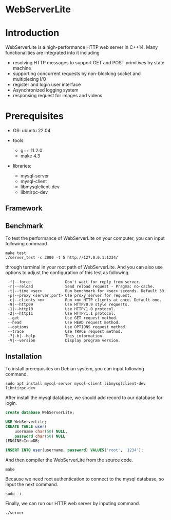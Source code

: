 # WebServerLite

# Introduction
WebServerLite is a high-performance HTTP web server in C++14. Many functionalities are integrated into it including 
* resolving HTTP messages to support GET and POST primitives by state machine
* supporting concurrent requests by non-blocking socket and multiplexing I/O
* register and login user interface
* Asynchronized logging system
* responsing request for images and videos



# Prerequisites
* OS: ubuntu 22.04
* tools: 
  * g++ 11.2.0
  * make 4.3

* libraries: 
  * mysql-server 
  * mysql-client 
  * libmysqlclient-dev 
  * libntirpc-dev



## Framework





## Benchmark

To test the performance of WebServerLite on your computer, you can input following command 

```shell
make test
./server_test -c 2000 -t 5 http://127.0.0.1:1234/
```

through terminal in your root path of WebServerLite. And you can also use options to adjust the configuration of this test as following.

```text
 -f|--force               Don't wait for reply from server.
 -r|--reload              Send reload request - Pragma: no-cache.
 -t|--time <sec>          Run benchmark for <sec> seconds. Default 30.
 -p|--proxy <server:port> Use proxy server for request.
 -c|--clients <n>         Run <n> HTTP clients at once. Default one.
 -9|--http09              Use HTTP/0.9 style requests.
 -1|--http10              Use HTTP/1.0 protocol.
 -2|--http11              Use HTTP/1.1 protocol.
 --get                    Use GET request method.
 --head                   Use HEAD request method.
 --options                Use OPTIONS request method.
 --trace                  Use TRACE request method.
 -?|-h|--help             This information.
 -V|--version             Display program version.
```



## Installation

To install prerequisites on Debian system, you can input following command.

```shell
sudo apt install mysql-server mysql-client libmysqlclient-dev libntirpc-dev
```

After install the mysql database, we should add record to our database for login.

```sql
create database WebServerLite;

USE WebServerLite;
CREATE TABLE user(
    username char(50) NULL,
    password char(50) NULL
)ENGINE=InnoDB;

INSERT INTO user(username, password) VALUES('root', '1234');
```

And then compiler the WebServerLite from the source code.

```shell
make
```

Because we need root authentication to connect to the mysql database, so input the next command.

```shell
sudo -i
```

Finally, we can run our HTTP web server by inputing command.

```shell
./server
```



